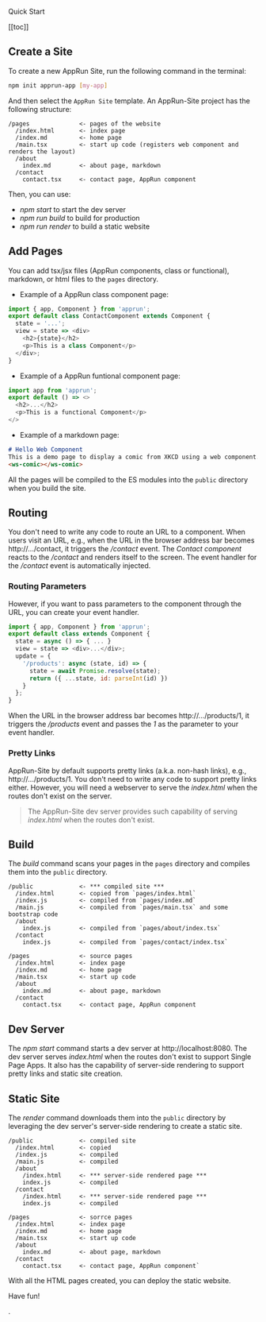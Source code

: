Quick Start

[[toc]]

## Create a Site

To create a new AppRun Site, run the following command in the terminal:

```sh
npm init apprun-app [my-app]
```

And then select the `AppRun Site` template. An AppRun-Site project has the following structure:

```
/pages              <- pages of the website
  /index.html       <- index page
  /index.md         <- home page
  /main.tsx         <- start up code (registers web component and renders the layout)
  /about
    index.md        <- about page, markdown
  /contact
    contact.tsx     <- contact page, AppRun component
```

Then, you can use:

* _npm start_ to start the dev server
* _npm run build_ to build for production
* _npm run render_ to build a static website

## Add Pages

You can add tsx/jsx files (AppRun components, class or functional), markdown, or html files to the `pages` directory.

* Example of a AppRun class component page:
```javascript
import { app, Component } from 'apprun';
export default class ContactComponent extends Component {
  state = '...';
  view = state => <div>
    <h2>{state}</h2>
    <p>This is a class Component</p>
  </div>;
}
```

* Example of a AppRun funtional component page:
```javascript
import app from 'apprun';
export default () => <>
  <h2>...</h2>
  <p>This is a functional Component</p>
</>
```

* Example of a markdown page:
```markdown
# Hello Web Component
This is a demo page to display a comic from XKCD using a web component.
<ws-comic></ws-comic>
```

All the pages will be compiled to the ES modules into the `public` directory when you build the site.

## Routing

You don't need to write any code to route an URL to a component. When users visit an URL, e.g., when the URL in the browser address bar becomes http://.../contact, it triggers the _/contact_ event. The _Contact component_ reacts to the _/contact_ and renders itself to the screen. The event handler for the _/contact_ event is automatically injected.

### Routing Parameters

However, if you want to pass parameters to the component through the URL, you can create your event handler.

```javascript
import { app, Component } from 'apprun';
export default class extends Component {
  state = async () => { ... }
  view = state => <div>...</div>;
  update = {
    '/products': async (state, id) => {
      state = await Promise.resolve(state);
      return ({ ...state, id: parseInt(id) })
    }
  };
}
```
When the URL in the browser address bar becomes http://.../products/1, it triggers the _/products_ event and passes the _1_ as the parameter to your event handler.

### Pretty Links

AppRun-Site by default supports pretty links (a.k.a. non-hash links), e.g., http://.../products/1. You don't need to write any code to support pretty links either. However, you will need a webserver to serve the _index.html_ when the routes don't exist on the server.

> The AppRun-Site dev server provides such capability of serving _index.html_ when the routes don't exist.

## Build

The _build_ command scans your pages in the `pages` directory and compiles them into the `public` directory.

```
/public             <- *** compiled site ***
  /index.html       <- copied from `pages/index.html`
  /index.js         <- compiled from `pages/index.md`
  /main.js          <- compiled from `pages/main.tsx` and some bootstrap code
  /about
    index.js        <- compiled from `pages/about/index.tsx`
  /contact
    index.js        <- compiled from `pages/contact/index.tsx`

/pages              <- source pages
  /index.html       <- index page
  /index.md         <- home page
  /main.tsx         <- start up code
  /about
    index.md        <- about page, markdown
  /contact
    contact.tsx     <- contact page, AppRun component
```

## Dev Server

The _npm start_ command starts a dev server at http://localhost:8080. The dev server serves _index.html_ when the routes don't exist to support Single Page Apps. It also has the capability of server-side rendering to support pretty links and static site creation.


## Static Site

The _render_ command downloads them into the `public` directory by leveraging the dev server's server-side rendering to create a static site.

```
/public             <- compiled site
  /index.html       <- copied
  /index.js         <- compiled
  /main.js          <- compiled
  /about
    /index.html     <- *** server-side rendered page ***
    index.js        <- compiled
  /contact
    /index.html     <- *** server-side rendered page ***
    index.js        <- compiled

/pages              <- sorrce pages
  /index.html       <- index page
  /index.md         <- home page
  /main.tsx         <- start up code
  /about
    index.md        <- about page, markdown
  /contact
    contact.tsx     <- contact page, AppRun component`
```

With all the HTML pages created, you can deploy the static website.


Have fun!

.
